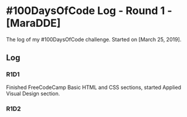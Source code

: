 # #100DaysOfCode Log - Round 1 - [MaraDDE]

The log of my #100DaysOfCode challenge. Started on [March 25, 2019].

## Log

### R1D1 
Finished FreeCodeCamp Basic HTML and CSS sections, started Applied Visual Design section.

### R1D2

